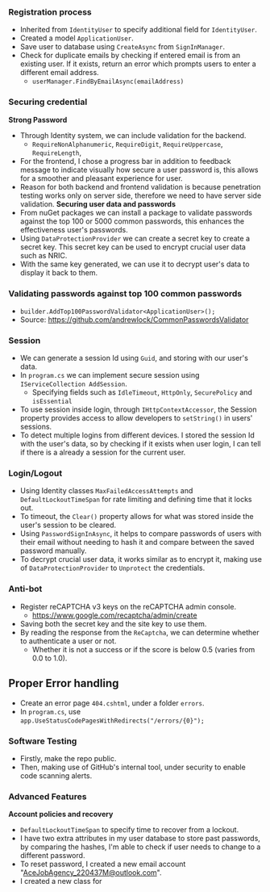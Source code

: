 ### Registration process
- Inherited from `IdentityUser` to specify additional field for `IdentityUser`.
- Created a model `ApplicationUser`.
- Save user to database using `CreateAsync` from `SignInManager`.
- Check for duplicate emails by checking if entered email is from an existing user. If it exists, return an error which prompts users to enter a different email address.
	- `userManager.FindByEmailAsync(emailAddress)`

### Securing credential
**Strong Password**
- Through Identity system, we can include validation for the backend.
	- `RequireNonAlphanumeric`, `RequireDigit`, `RequireUppercase`, `RequireLength`,
- For the frontend, I chose a progress bar in addition to feedback message to indicate visually how secure a user password is, this allows for a smoother and pleasant experience for user. 
- Reason for both backend and frontend validation is because penetration testing works only on server side, therefore we need to have server side validation.
**Securing user data and passwords**
- From nuGet packages we can install a package to validate passwords against the top 100 or 5000 common passwords, this enhances the effectiveness user's passwords.
- Using `DataProtectionProvider` we can create a secret key to create a secret key. This secret key can be used to encrypt crucial user data such as NRIC. 
- With the same key generated, we can use it to decrypt user's data to display it back to them.

### Validating passwords against top 100 common passwords
- `builder.AddTop100PasswordValidator<ApplicationUser>();`
- Source: https://github.com/andrewlock/CommonPasswordsValidator

### Session
- We can generate a session Id using `Guid`, and storing with our user's data.
- In `program.cs` we can implement secure session using `IServiceCollection AddSession`.
	- Specifying fields such as `IdleTimeout`, `HttpOnly`, `SecurePolicy` and `isEssential`
- To use session inside login, through `IHttpContextAccessor`, the Session property provides access to allow developers to `setString()` in users' sessions.
- To detect multiple logins from different devices. I stored the session Id with the user's data, so by checking if it exists when user login, I can tell if there is a already a session for the current user.

### Login/Logout
 - Using Identity classes `MaxFailedAccessAttempts` and  `DefaultLockoutTimeSpan` for rate limiting and defining time that it locks out.
 - To timeout, the `Clear()` property allows for what was stored inside the user's session to be cleared.
 - Using `PasswordSignInAsync`, it helps to compare passwords of users with their email without needing to hash it and compare between the saved password manually.
 - To decrypt crucial user data, it works similar as to encrypt it,  making use of `DataProtectionProvider` to `Unprotect` the credentials.

### Anti-bot
- Register reCAPTCHA v3 keys on the reCAPTCHA admin console. 
	- https://www.google.com/recaptcha/admin/create
- Saving both the secret key and the site key to use them.
- By reading the response from the `ReCaptcha`, we can determine whether to authenticate a user or not.
	- Whether it is not a success or if the score is below 0.5 (varies from 0.0 to 1.0).

## Proper Error handling
- Create an error page `404.cshtml`, under a folder `errors`.
- In `program.cs`, use `app.UseStatusCodePagesWithRedirects("/errors/{0}");`

### Software Testing 
- Firstly, make the repo public.
- Then, making use of GitHub's internal tool, under security to enable code scanning alerts.

### Advanced Features
**Account policies and recovery**
- `DefaultLockoutTimeSpan` to specify time to recover from a lockout.
- I have two extra attributes in my user database to store past passwords, by comparing the hashes, I'm able to check if user needs to change to a different password.
- To reset password, I created a new email account "AceJobAgency_220437M@outlook.com".
- I created a new class for 